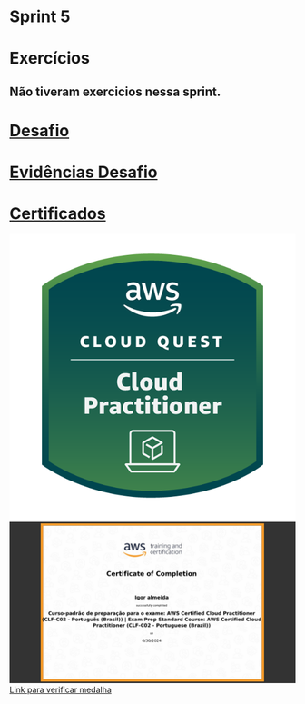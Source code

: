# Sprint 5

# Exercícios
## Não tiveram exercicios nessa sprint.
# [Desafio](https://github.com/EA-Igor/Programa-de-Bolsas-Compass-Data-Analytics---AWS/tree/main/Sprint%205/Desafio)
# [Evidências Desafio](https://github.com/EA-Igor/Programa-de-Bolsas-Compass-Data-Analytics---AWS/tree/main/Sprint%205/Evidenciasc)
# [Certificados](https://github.com/EA-Igor/Programa-de-Bolsas-Compass-Data-Analytics---AWS/tree/main/Sprint%205/Certificados)
![Certificado AWS Skill Builder](https://github.com/EA-Igor/Programa-de-Bolsas-Compass-Data-Analytics---AWS/blob/main/Sprint%205/Certificados/aws-cloud-quest-cloud-practitioner.png)
![Certificado AWS Skill Builder](https://github.com/EA-Igor/Programa-de-Bolsas-Compass-Data-Analytics---AWS/blob/main/Sprint%205/Certificados/imagem_2024-07-01_155253134.png)
[Link para verificar medalha](https://www.credly.com/badges/0f29ae57-3a17-4399-a6c2-1b5edf1e7a22/public_url)

